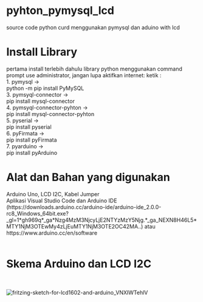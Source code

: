 # pyhton_pymysql_lcd
source code python curd  menggunakan pymysql  dan aduino with lcd

<h1>Install Library</h1>
pertama install terlebih dahulu library python menggunakan command prompt use administrator, jangan lupa aktifkan internet:
ketik :<br>
1. pymysql -> <br>python -m pip install PyMySQL<br>
3. pymsyql-connector -> <br>pip install mysql-connector<br>
4. pymsyql-connector-pyhton -><br> pip install mysql-connector-pyhton<br>
5. pyserial -> <br>pip install pyserial<br>
6. pyFirmata -> <br>pip install pyFirmata<br>
7. pyarduino -> <br>pip install pyArduino
<br>
<h1>Alat dan  Bahan yang digunakan</h1>
Arduino Uno, LCD I2C, Kabel Jumper
<br>
Aplikasi Visual Studio Code dan Arduino IDE (https://downloads.arduino.cc/arduino-ide/arduino-ide_2.0.0-rc8_Windows_64bit.exe?_gl=1*gh969q*_ga*Nzg4MzM3NjcyLjE2NTYzMzY5Njg.*_ga_NEXN8H46L5*MTY1NjM3OTEwMy4zLjEuMTY1NjM3OTE2OC42MA..)
atau https://www.arduino.cc/en/software
<br>

<br>
<h1>Skema Arduino dan LCD I2C</h1><br>


![fritzing-sketch-for-lcd1602-and-arduino_VNXIWTehlV](https://user-images.githubusercontent.com/73510776/176066748-20ddd6c8-9ff3-4388-8f64-516a5463cfd7.jpg)
